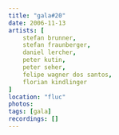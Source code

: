 ```yaml
---
title: "gala#20"
date: 2006-11-13
artists: [
    stefan brunner,
    stefan fraunberger,
    daniel lercher,
    peter kutin,
    peter seher,
    felipe wagner dos santos,
    florian kindlinger
]
location: "fluc"
photos:
tags: [gala]
recordings: []
---
```


